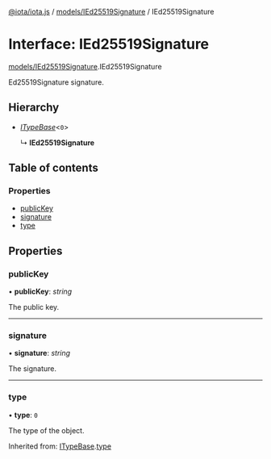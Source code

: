 [@iota/iota.js](../README.md) / [models/IEd25519Signature](../modules/models_ied25519signature.md) / IEd25519Signature

# Interface: IEd25519Signature

[models/IEd25519Signature](../modules/models_ied25519signature.md).IEd25519Signature

Ed25519Signature signature.

## Hierarchy

- [*ITypeBase*](models_itypebase.itypebase.md)<``0``\>

  ↳ **IEd25519Signature**

## Table of contents

### Properties

- [publicKey](models_ied25519signature.ied25519signature.md#publickey)
- [signature](models_ied25519signature.ied25519signature.md#signature)
- [type](models_ied25519signature.ied25519signature.md#type)

## Properties

### publicKey

• **publicKey**: *string*

The public key.

___

### signature

• **signature**: *string*

The signature.

___

### type

• **type**: ``0``

The type of the object.

Inherited from: [ITypeBase](models_itypebase.itypebase.md).[type](models_itypebase.itypebase.md#type)
